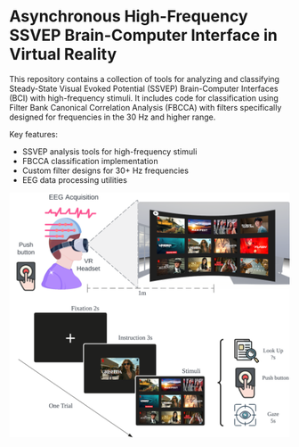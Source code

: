 # Asynchronous High-Frequency SSVEP Brain-Computer Interface in Virtual Reality 

This repository contains a collection of tools for analyzing and classifying Steady-State Visual Evoked Potential (SSVEP) Brain-Computer Interfaces (BCI) with high-frequency stimuli. It includes code for classification using Filter Bank Canonical Correlation Analysis (FBCCA) with filters specifically designed for frequencies in the 30 Hz and higher range.

Key features:
- SSVEP analysis tools for high-frequency stimuli
- FBCCA classification implementation
- Custom filter designs for 30+ Hz frequencies
- EEG data processing utilities


![Experiment Design](./images/Experiment%20Design_2.png)
